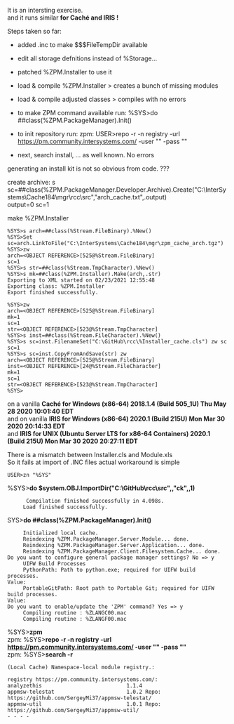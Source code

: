 It is an intersting exercise.  
and it runs similar __for Caché and IRIS !__   

Steps taken so far:  
- added .inc to make $$$FileTempDir available 
- edit all storage defnitions instead of %Storage...
- patched %ZPM.Installer to use it  
- load & compile %ZPM.Installer > creates a bunch of missing modules  
- load & compile adjusted classes > compiles with no errors   
    
- to make ZPM command available run: %SYS>do ##class(%ZPM.PackageManager).Init()  
- to init repository run: zpm: USER>repo -r -n registry -url https://pm.community.intersystems.com/ -user "" -pass ""   
- next, search install, ... as well known. No errors  

generating an install kit is not so obvious from code.  ???   

create archive: s sc=##class(%ZPM.PackageManager.Developer.Archive).Create("C:\InterSystems\Cache184\mgr\rcc\src\","arch_cache.txt",.output)  
output=0   sc=1

make %ZPM.Installer
~~~
%SYS>s arch=##class(%Stream.FileBinary).%New()
%SYS>Set sc=arch.LinkToFile("C:\InterSystems\Cache184\mgr\zpm_cache_arch.tgz")
%SYS>zw
arch=<OBJECT REFERENCE>[525@%Stream.FileBinary]
sc=1
%SYS>s str=##class(%Stream.TmpCharacter).%New()
%SYS>s mk=##class(%ZPM.Installer).Make(arch,.str)
Exporting to XML started on 02/23/2021 12:55:48
Exporting class: %ZPM.Installer
Export finished successfully.
 
%SYS>zw
arch=<OBJECT REFERENCE>[525@%Stream.FileBinary]
mk=1
sc=1
str=<OBJECT REFERENCE>[523@%Stream.TmpCharacter]
%SYS>s inst=##class(%Stream.FileCharacter).%New()
%SYS>s sc=inst.FilenameSet("C:\GitHub\rcc\%Installer_cache.cls") zw sc
sc=1
%SYS>s sc=inst.CopyFromAndSave(str) zw
arch=<OBJECT REFERENCE>[525@%Stream.FileBinary]
inst=<OBJECT REFERENCE>[24@%Stream.FileCharacter]
mk=1
sc=1
str=<OBJECT REFERENCE>[523@%Stream.TmpCharacter]
%SYS>
~~~

on a vanilla __Caché for Windows (x86-64) 2018.1.4 (Build 505_1U) Thu May 28 2020 10:01:40 EDT__     
and on vanilla __IRIS for Windows (x86-64) 2020.1 (Build 215U) Mon Mar 30 2020 20:14:33 EDT__  
and __IRIS for UNIX (Ubuntu Server LTS for x86-64 Containers) 2020.1 (Build 215U) Mon Mar 30 2020 20:27:11 EDT__  

There is a mismatch between Installer.cls and Module.xls   
So it fails at import of .INC files actual workaround is simple   
~~~
USER>zn "%SYS"
~~~ 
%SYS>__do $system.OBJ.ImportDir("C:\GitHub\rcc\src\",,"ck",,1)__  
~~~
      Compilation finished successfully in 4.098s.
     Load finished successfully.
~~~
SYS>__do ##class(%ZPM.PackageManager).Init()__  
~~~
     Initialized local cache.
     Reindexing %ZPM.PackageManager.Server.Module... done.
     Reindexing %ZPM.PackageManager.Server.Application... done.
     Reindexing %ZPM.PackageManager.Client.Filesystem.Cache... done.
Do you want to configure general package manager settings? No => y
     UIFW Build Processes
     PythonPath: Path to python.exe; required for UIFW build processes.
Value:
     PortableGitPath: Root path to Portable Git; required for UIFW build processes.
Value:
Do you want to enable/update the 'ZPM' command? Yes => y
     Compiling routine : %ZLANGC00.mac
     Compiling routine : %ZLANGF00.mac
~~~
%SYS>__zpm__  
zpm: %SYS>__repo -r -n registry -url https://pm.community.intersystems.com/ -user "" -pass ""__  
zpm: %SYS>__search -r__    
~~~
(Local Cache) Namespace-local module registry.:
 
registry https://pm.community.intersystems.com/:
analyzethis                           1.1.4
appmsw-telestat                       1.0.2 Repo: https://github.com/SergeyMi37/appmsw-telestat/
appmsw-util                           1.0.1 Repo: https://github.com/SergeyMi37/appmsw-util/
- - - -
~~~
